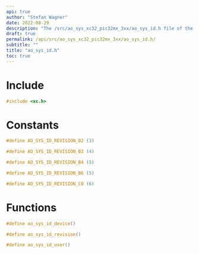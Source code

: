 ```yaml
---
api: true
author: "Stefan Wagner"
date: 2022-08-29
description: "The /src/ao_sys_xc32_pic32mx_3xx/ao_sys_id.h file of the ao real-time operating system."
draft: true
permalink: /api/src/ao_sys_xc32_pic32mx_3xx/ao_sys_id.h/
subtitle: ""
title: "ao_sys_id.h"
toc: true
---
```


# Include

```c
#include <xc.h>
```

# Constants

```c
#define AO_SYS_ID_REVISION_B2 (3)
```

```c
#define AO_SYS_ID_REVISION_B3 (4)
```

```c
#define AO_SYS_ID_REVISION_B4 (5)
```

```c
#define AO_SYS_ID_REVISION_B6 (5)
```

```c
#define AO_SYS_ID_REVISION_C0 (6)
```

# Functions

```c
#define ao_sys_id_device()
```

```c
#define ao_sys_id_revision()
```

```c
#define ao_sys_id_user()
```

